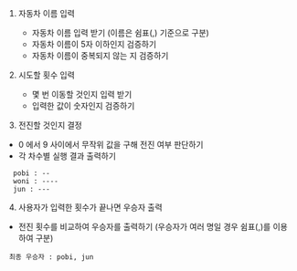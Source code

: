 1. 자동차 이름 입력          
   - 자동차 이름 입력 받기 (이름은 쉼표(,) 기준으로 구분)                      
   - 자동차 이름이 5자 이하인지 검증하기
   - 자동차 이름이 중복되지 않는 지 검증하기

2. 시도할 횟수 입력       
   - 몇 번 이동할 것인지 입력 받기         
   - 입력한 값이 숫자인지 검증하기              

3. 전진할 것인지 결정                   
- 0 에서 9 사이에서 무작위 값을 구해 전진 여부 판단하기          
- 각 차수별 실행 결과 출력하기
```
  pobi : --
  woni : ----
  jun : ---
```

4. 사용자가 입력한 횟수가 끝나면 우승자 출력         
-  전진 횟수를 비교하여 우승자를 출력하기 (우승자가 여러 명일 경우 쉼표(,)를 이용하여 구분)
```
 최종 우승자 : pobi, jun        
``` 